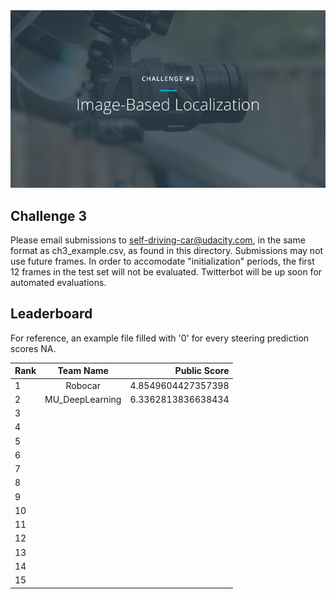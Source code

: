 <img src="../../images/challenge3.png" alt="Self-Driving Car" width="800px">

## Challenge 3
Please email submissions to self-driving-car@udacity.com, in the same format as ch3_example.csv, as found in this directory. Submissions may not use future frames. In order to accomodate "initialization" periods, the first 12 frames in the test set will not be evaluated. Twitterbot will be up soon for automated evaluations.

## Leaderboard

For reference, an example file filled with '0' for every steering prediction scores NA.

| Rank | Team Name        |     Public Score     |
| ---- | :---------------:| --------------------:|
| 1    | Robocar | 4.8549604427357398 |
| 2    | MU_DeepLearning | 6.3362813836638434 |
| 3    |||
| 4    |||
| 5    |||
| 6    |||
| 7    |||
| 8    |||
| 9    |||
| 10   |||
| 11   |||
| 12   |||
| 13   |||
| 14   |||
| 15   |||

